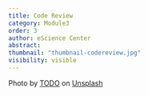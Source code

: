```yaml
---
title: Code Review 
category: Module3
order: 3
author: eScience Center
abstract: 
thumbnail: "thumbnail-codereview.jpg"
visibility: visible
---
```



Photo by <a href="">TODO</a> on <a href="https://csharp-station.com/Tutorial/CSharp/Lesson19">Unsplash</a>
  
  
